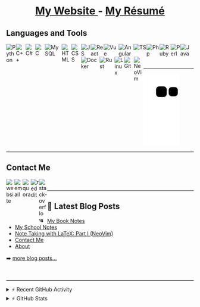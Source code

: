 <div align="center">
  <h1>
      <span style=""> 
        <a href="https://damrah.netlify.app"> My Website </a> - <a href="https://damrah.netlify.app/about/"> My Résumé </a>
      </span>
  </h1>
</div>

## Languages and Tools

<img align="left" alt="Python"  width="26px" src="https://user-images.githubusercontent.com/57925294/136811717-8698d576-9cc4-42c3-b0da-e8c2b8034c2c.png"  />
<img align="left" alt="C++"     width="26px" src="https://user-images.githubusercontent.com/57925294/136811800-9d5f0380-4043-45a7-8680-4dee1dbc9474.png"  />
<img align="left" alt="C#"      width="26px" src="https://user-images.githubusercontent.com/57925294/136811920-19e7984f-e598-408e-82f9-ca44cef4c5f2.png"  />
<img align="left" alt="C"       width="26px" src="https://user-images.githubusercontent.com/57925294/136812052-b0cb7c78-7108-4749-909a-64f57e81a538.png"  />
<img align="left" alt="MySQL"   width="45px" src="https://user-images.githubusercontent.com/57925294/136812147-419beb47-fb47-464d-9dc9-e7c7ff0146bf.png"  />
<img align="left" alt="HTML"    width="26px" src="https://user-images.githubusercontent.com/57925294/136812252-85bdf802-6ddb-4e9f-a5ab-96e123c6a8eb.png"  />
<img align="left" alt="CSS"     width="26px" src="https://user-images.githubusercontent.com/57925294/136812553-ebc7351f-0fb5-4d78-9e56-768b128e7def.png"  />
<img align="left" alt="JS"      width="26px" src="https://user-images.githubusercontent.com/57925294/136812604-12b612f2-4bdb-43af-aa30-be1062d037d3.png"  />
<img align="left" alt="React"   width="35px" src="https://upload.wikimedia.org/wikipedia/commons/thumb/a/a7/React-icon.svg/512px-React-icon.svg.png"      />
<img align="left" alt="Vue"     width="40px" src="https://www.dotcom-monitor.com/blog/wp-content/uploads/sites/3/2020/05/Vue-logo-1.png"                  />
<img align="left" alt="Angular" width="40px" src="https://github.com/angular/angular/raw/master/aio/src/assets/images/logos/angular/angular.png"          />
<img align="left" alt="TS"      width="35px" src="https://miro.medium.com/max/1400/1*TpbxEQy4ckB-g31PwUQPlg.png"                                          />
<img align="left" alt="Php"     width="35px" src="https://pngimg.com/uploads/php/php_PNG48.png"                                                           />
<img align="left" alt="Ruby"    width="30px" src="https://upload.wikimedia.org/wikipedia/commons/thumb/f/f1/Ruby_logo.png/599px-Ruby_logo.png"            />
<img align="left" alt="Perl"    width="26px" src="https://cdn.freebiesupply.com/logos/large/2x/perl-programming-language-logo-png-transparent.png"        />
<img align="left" alt="Java"    width="26px" src="https://user-images.githubusercontent.com/57925294/136812943-92d7e046-25e9-46fa-8ca3-e6860155e1a5.png"  /><br>
<br>
<img align="left" alt="Docker"  width="50px" src="https://www.docker.com/sites/default/files/d8/styles/role_icon/public/2019-07/Moby-logo.png?itok=sYH_JEaJ" \>
<img align="left" alt="Rust"    width="40px" src="https://user-images.githubusercontent.com/57925294/136813094-7cd50d83-0347-4795-a58a-395bf9599607.png"  />
<img align="left" alt="Linux"   width="26px" src="https://user-images.githubusercontent.com/57925294/136813143-43b6e8a6-0570-4899-bde5-7109b84e8122.png"  />
<img align="left" alt="Git"     width="26px" src="https://user-images.githubusercontent.com/57925294/136813206-a4599474-6aa7-4f7d-a17b-439623eaacfa.png"  />
<img align="left" alt="NeoVim"  width="26px" src="https://user-images.githubusercontent.com/57925294/136813467-f4f9d1f0-d009-48db-b642-419db900aac2.png"  />

<br>

---

![snake gif](https://github.com/SingularisArt/SingularisArt/blob/output/github-contribution-grid-snake.svg)

---

## Contact Me

[<img align="left" alt="website" width="22px" src="https://damrah.netlify.app/img/avatar.png" />][website]
[<img align="left" alt="email"  width="22px" src="https://cdn.pixabay.com/photo/2016/01/26/17/15/gmail-1162901_960_720.png" />][email]
[<img align="left" alt="quora" width="22px" src="https://user-images.githubusercontent.com/57925294/136809794-30811c32-5dc2-4526-afa4-abb2be2ecba5.png" />][quora]
[<img align="left" alt="reddit" width="22px" src="https://user-images.githubusercontent.com/57925294/136809422-7a0e564f-e112-4e40-8635-c0ed846844b6.png" />][reddit]
[<img align="left" alt="stack-overflow" width="22px" src="https://user-images.githubusercontent.com/57925294/136809613-d10d4955-7b64-4c3d-98a2-7c25a24c1d5d.png" />][stack-overflow]

<br>

---

## 📕 Latest Blog Posts

<!-- BLOG-POST-LIST:START -->
- [My Book Notes](https://damrah.netlify.app/book-notes/)
- [My School Notes](https://damrah.netlify.app/notes/)
- [Note Taking with LaTeX: Part I &lpar;NeoVim&rpar;](https://damrah.netlify.app/post/note-taking-with-latex-part-1/)
- [Contact Me](https://damrah.netlify.app/contact/)
- [About](https://damrah.netlify.app/about/)
<!-- BLOG-POST-LIST:END -->

➡️ [more blog posts...](https://damrah.netlify.app)

<br>

---

<details>
  <summary>⚡ Recent GitHub Activity</summary>
  
  1. Nothing
</details>

<details>
  <summary>⚡ GitHub Stats</summary>
  
  <p align="center">
    <img src="https://github-readme-stats.vercel.app/api/top-langs?username=SingularisArt&show_icons=true&locale=en&layout=compact&theme=radical&langs_count=8"/>
    <img src="https://github-readme-stats.vercel.app/api?username=SingularisArt&show_icons=true&locale=en&theme=radical" alt="SingularisArt"/>
    <img src="https://github-readme-streak-stats.herokuapp.com/?user=SingularisArt&theme=radical"/>
    <img src="https://activity-graph.herokuapp.com/graph?username=SingularisArt&theme=github" />
  </p>
</details>

<!-- Variables -->

[website]: https://damrah.netlify.app/contact/
[email]: https://mail.google.com/mail/u/0/#inbox?compose=GTvVlcSGMSwqgnfPPBPVMFHQldPGpSJfVXXdGZgKkQRPRLHPTPWDxGPNzCJhpbFJLFkdLWHnPcBrT
[quora]: https://www.quora.com/profile/SingularisArt
[stack-overflow]: https://stackoverflow.com/users/16841521/singularisart
[reddit]: https://www.reddit.com/user/Desperate_Party_9259
[1]: https://github.com/SingularisArt/Singularis
[2]: https://github.com/SingularisArt/Website
[3]: https://github.com/SingularisArt/Resume
